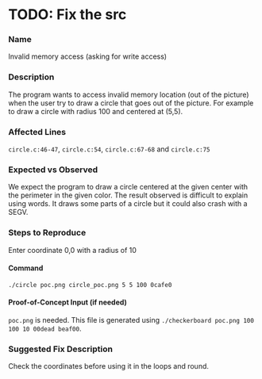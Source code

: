 # TODO: Fix the src

### Name
Invalid memory access (asking for write access)

### Description
The program wants to access invalid memory location (out of the picture) when the user try to draw a circle that goes out of the picture.
For example to draw a circle with radius 100 and centered at (5,5).

### Affected Lines
`circle.c:46-47`, `circle.c:54`, `circle.c:67-68` and `circle.c:75`

### Expected vs Observed
We expect the program to draw a circle centered at the given center with the perimeter in the given color.
The result observed is difficult to explain using words. It draws some parts of a circle but it could also crash with a SEGV.

### Steps to Reproduce
Enter coordinate 0,0 with a radius of 10

#### Command
```
./circle poc.png circle_poc.png 5 5 100 0cafe0
```

#### Proof-of-Concept Input (if needed)
`poc.png` is needed. This file is generated using `./checkerboard poc.png 100 100 10 00dead beaf00`.

### Suggested Fix Description
Check the coordinates before using it in the loops and round.
